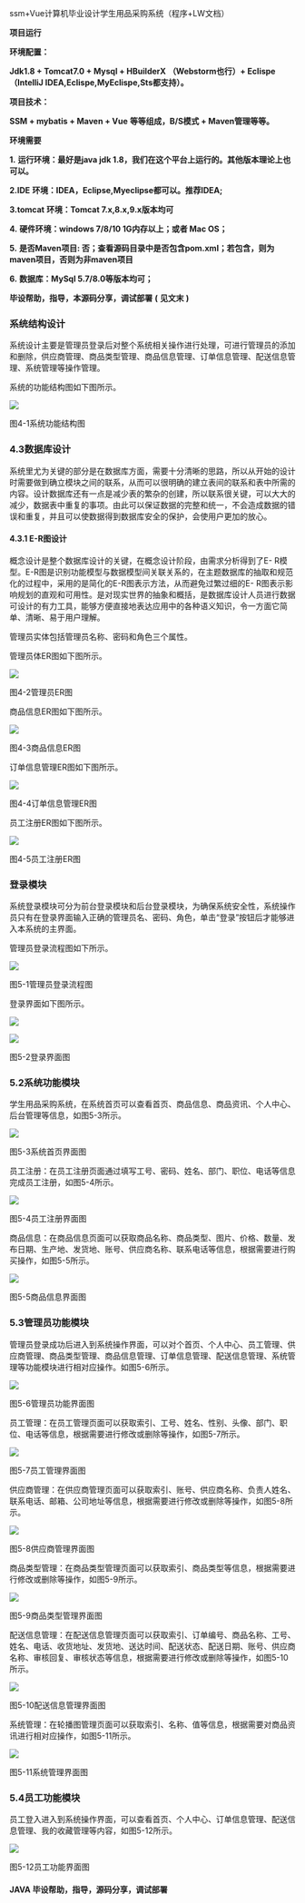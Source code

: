 ssm+Vue计算机毕业设计学生用品采购系统（程序+LW文档）

**项目运行**

**环境配置：**

**Jdk1.8 + Tomcat7.0 + Mysql + HBuilderX** **（Webstorm也行）+ Eclispe（IntelliJ
IDEA,Eclispe,MyEclispe,Sts都支持）。**

**项目技术：**

**SSM + mybatis + Maven + Vue** **等等组成，B/S模式 + Maven管理等等。**

**环境需要**

**1.** **运行环境：最好是java jdk 1.8，我们在这个平台上运行的。其他版本理论上也可以。**

**2.IDE** **环境：IDEA，Eclipse,Myeclipse都可以。推荐IDEA;**

**3.tomcat** **环境：Tomcat 7.x,8.x,9.x版本均可**

**4.** **硬件环境：windows 7/8/10 1G内存以上；或者 Mac OS；**

**5.** **是否Maven项目: 否；查看源码目录中是否包含pom.xml；若包含，则为maven项目，否则为非maven项目**

**6.** **数据库：MySql 5.7/8.0等版本均可；**

**毕设帮助，指导，本源码分享，调试部署** **(** **见文末** **)**

### 系统结构设计

系统设计主要是管理员登录后对整个系统相关操作进行处理，可进行管理员的添加和删除，供应商管理、商品类型管理、商品信息管理、订单信息管理、配送信息管理、系统管理等操作管理。

系统的功能结构图如下图所示。

![](./res/e23dfbe431f346438b35414e64bf0f03.png)

图4-1系统功能结构图

###

### 4.3数据库设计

系统里尤为关键的部分是在数据库方面，需要十分清晰的思路，所以从开始的设计时需要做到确立模块之间的联系，从而可以很明确的建立表间的联系和表中所需的内容。设计数据库还有一点是减少表的繁杂的创建，所以联系很关键，可以大大的减少，数据表中重复的事项。由此可以保证数据的完整和统一，不会造成数据的错误和重复，并且可以使数据得到数据库安全的保护，会使用户更加的放心。

#### 4.3.1 E-R图设计

概念设计是整个数据库设计的关键，在概念设计阶段，由需求分析得到了E-
R模型。E-R图是识别功能模型与数据模型间关联关系的，在主题数据库的抽取和规范化的过程中，采用的是简化的E-R图表示方法，从而避免过繁过细的E-
R图表示影响规划的直观和可用性。是对现实世界的抽象和概括，是数据库设计人员进行数据可设计的有力工具，能够方便直接地表达应用中的各种语义知识，令一方面它简单、清晰、易于用户理解。

管理员实体包括管理员名称、密码和角色三个属性。

管理员体ER图如下图所示。

![](./res/9f9e56f4d133474e9fd1090b8f7dd8b4.png)

图4-2管理员ER图

商品信息ER图如下图所示。

![](./res/496b61be1c274c9e9494d2901a31162d.png)

图4-3商品信息ER图

订单信息管理ER图如下图所示。

![](./res/2a238192e4db44efa606d5a9bd5d28ac.png)

图4-4订单信息管理ER图

员工注册ER图如下图所示。

![](./res/f828a26a93eb4c768bb0ceefe9ec8e0c.png)

图4-5员工注册ER图

### 登录模块

系统登录模块可分为前台登录模块和后台登录模块，为确保系统安全性，系统操作员只有在登录界面输入正确的管理员名、密码、角色，单击“登录”按钮后才能够进入本系统的主界面。

管理员登录流程图如下所示。

![](./res/d78ee97827604b80bd098d8861be7d36.png)

图5-1管理员登录流程图

登录界面如下图所示。

![](./res/ab0fd55705834e2bb5fa27d3fa9aa64b.png)

![](./res/2f3e1d33d65b4bc1a876e2bd124b3a80.png)

图5-2登录界面图

### 5.2系统功能模块

学生用品采购系统，在系统首页可以查看首页、商品信息、商品资讯、个人中心、后台管理等信息，如图5-3所示。

![](./res/4c69219441a9491d88fb278c9017e7a5.png)

图5-3系统首页界面图

员工注册：在员工注册页面通过填写工号、密码、姓名、部门、职位、电话等信息完成员工注册，如图5-4所示。

![](./res/da9138470c7045568fa5de99c554b6db.png)

图5-4员工注册界面图

商品信息：在商品信息页面可以获取商品名称、商品类型、图片、价格、数量、发布日期、生产地、发货地、账号、供应商名称、联系电话等信息，根据需要进行购买操作，如图5-5所示。

![](./res/902a52f7ff60477497d07f463b51a3b7.png)

图5-5商品信息界面图

###

### 5.3管理员功能模块

管理员登录成功后进入到系统操作界面，可以对个首页、个人中心、员工管理、供应商管理、商品类型管理、商品信息管理、订单信息管理、配送信息管理、系统管理等功能模块进行相对应操作。如图5-6所示。

![](./res/aeab6831bf8c463ab5acb3385bdff29a.png)

图5-6管理员功能界面图

员工管理：在员工管理页面可以获取索引、工号、姓名、性别、头像、部门、职位、电话等信息，根据需要进行修改或删除等操作，如图5-7所示。

![](./res/38231e512cf14fb689805aaf233e4966.png)

图5-7员工管理界面图

供应商管理：在供应商管理页面可以获取索引、账号、供应商名称、负责人姓名、联系电话、邮箱、公司地址等信息，根据需要进行修改或删除等操作，如图5-8所示。

![](./res/e73a3919ddbe4aa5b0e3f19c957838f0.png)

图5-8供应商管理界面图

商品类型管理：在商品类型管理页面可以获取索引、商品类型等信息，根据需要进行修改或删除等操作，如图5-9所示。

![](./res/e6a5c8a21aa14352a1722b23349aa9a9.png)

图5-9商品类型管理界面图

配送信息管理：在配送信息管理页面可以获取索引、订单编号、商品名称、工号、姓名、电话、收货地址、发货地、送达时间、配送状态、配送日期、账号、供应商名称、审核回复、审核状态等信息，根据需要进行修改或删除等操作，如图5-10所示。

![](./res/653e89a3bc7e4962b1c4ae20e3cef2de.png)

图5-10配送信息管理界面图

系统管理：在轮播图管理页面可以获取索引、名称、值等信息，根据需要对商品资讯进行相对应操作，如图5-11所示。

![](./res/df56eabd609c4c82920361f026be6325.png)

图5-11系统管理界面图

### 5.4员工功能模块

员工登入进入到系统操作界面，可以查看首页、个人中心、订单信息管理、配送信息管理、我的收藏管理等内容，如图5-12所示。

![](./res/f6daed66b57d403880667356581cf5c9.png)

图5-12员工功能界面图

#### **JAVA** **毕设帮助，指导，源码分享，调试部署**

